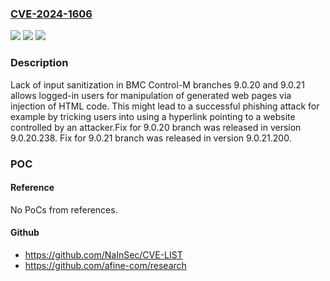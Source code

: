 ### [CVE-2024-1606](https://cve.mitre.org/cgi-bin/cvename.cgi?name=CVE-2024-1606)
![](https://img.shields.io/static/v1?label=Product&message=Control-M&color=blue)
![](https://img.shields.io/static/v1?label=Version&message=9.0.20%3C%209.0.20.238%20&color=brighgreen)
![](https://img.shields.io/static/v1?label=Vulnerability&message=CWE-80%20Improper%20Neutralization%20of%20Script-Related%20HTML%20Tags%20in%20a%20Web%20Page&color=brighgreen)

### Description

Lack of input sanitization in BMC Control-M  branches 9.0.20 and 9.0.21 allows logged-in users for manipulation of generated  web pages via injection of  HTML code. This might lead to a successful phishing attack for example by tricking users into using a hyperlink pointing to a website controlled by an attacker.Fix for 9.0.20 branch was released in version 9.0.20.238. Fix for 9.0.21 branch was released in version 9.0.21.200. 

### POC

#### Reference
No PoCs from references.

#### Github
- https://github.com/NaInSec/CVE-LIST
- https://github.com/afine-com/research

